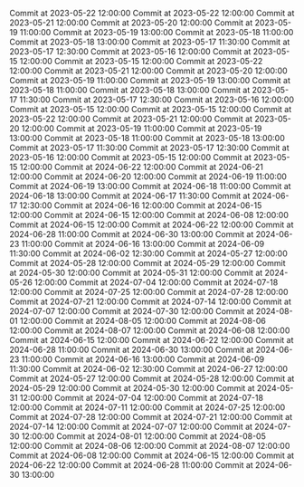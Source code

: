 Commit at 2023-05-22 12:00:00
Commit at 2023-05-22 12:00:00
Commit at 2023-05-21 12:00:00
Commit at 2023-05-20 12:00:00
Commit at 2023-05-19 11:00:00
Commit at 2023-05-19 13:00:00
Commit at 2023-05-18 11:00:00
Commit at 2023-05-18 13:00:00
Commit at 2023-05-17 11:30:00
Commit at 2023-05-17 12:30:00
Commit at 2023-05-16 12:00:00
Commit at 2023-05-15 12:00:00
Commit at 2023-05-15 12:00:00
Commit at 2023-05-22 12:00:00
Commit at 2023-05-21 12:00:00
Commit at 2023-05-20 12:00:00
Commit at 2023-05-19 11:00:00
Commit at 2023-05-19 13:00:00
Commit at 2023-05-18 11:00:00
Commit at 2023-05-18 13:00:00
Commit at 2023-05-17 11:30:00
Commit at 2023-05-17 12:30:00
Commit at 2023-05-16 12:00:00
Commit at 2023-05-15 12:00:00
Commit at 2023-05-15 12:00:00
Commit at 2023-05-22 12:00:00
Commit at 2023-05-21 12:00:00
Commit at 2023-05-20 12:00:00
Commit at 2023-05-19 11:00:00
Commit at 2023-05-19 13:00:00
Commit at 2023-05-18 11:00:00
Commit at 2023-05-18 13:00:00
Commit at 2023-05-17 11:30:00
Commit at 2023-05-17 12:30:00
Commit at 2023-05-16 12:00:00
Commit at 2023-05-15 12:00:00
Commit at 2023-05-15 12:00:00
Commit at 2024-06-22 12:00:00
Commit at 2024-06-21 12:00:00
Commit at 2024-06-20 12:00:00
Commit at 2024-06-19 11:00:00
Commit at 2024-06-19 13:00:00
Commit at 2024-06-18 11:00:00
Commit at 2024-06-18 13:00:00
Commit at 2024-06-17 11:30:00
Commit at 2024-06-17 12:30:00
Commit at 2024-06-16 12:00:00
Commit at 2024-06-15 12:00:00
Commit at 2024-06-15 12:00:00
Commit at 2024-06-08 12:00:00
Commit at 2024-06-15 12:00:00
Commit at 2024-06-22 12:00:00
Commit at 2024-06-28 11:00:00
Commit at 2024-06-30 13:00:00
Commit at 2024-06-23 11:00:00
Commit at 2024-06-16 13:00:00
Commit at 2024-06-09 11:30:00
Commit at 2024-06-02 12:30:00
Commit at 2024-05-27 12:00:00
Commit at 2024-05-28 12:00:00
Commit at 2024-05-29 12:00:00
Commit at 2024-05-30 12:00:00
Commit at 2024-05-31 12:00:00
Commit at 2024-05-26 12:00:00
Commit at 2024-07-04 12:00:00
Commit at 2024-07-18 12:00:00
Commit at 2024-07-25 12:00:00
Commit at 2024-07-28 12:00:00
Commit at 2024-07-21 12:00:00
Commit at 2024-07-14 12:00:00
Commit at 2024-07-07 12:00:00
Commit at 2024-07-30 12:00:00
Commit at 2024-08-01 12:00:00
Commit at 2024-08-05 12:00:00
Commit at 2024-08-06 12:00:00
Commit at 2024-08-07 12:00:00
Commit at 2024-06-08 12:00:00
Commit at 2024-06-15 12:00:00
Commit at 2024-06-22 12:00:00
Commit at 2024-06-28 11:00:00
Commit at 2024-06-30 13:00:00
Commit at 2024-06-23 11:00:00
Commit at 2024-06-16 13:00:00
Commit at 2024-06-09 11:30:00
Commit at 2024-06-02 12:30:00
Commit at 2024-06-27 12:00:00
Commit at 2024-05-27 12:00:00
Commit at 2024-05-28 12:00:00
Commit at 2024-05-29 12:00:00
Commit at 2024-05-30 12:00:00
Commit at 2024-05-31 12:00:00
Commit at 2024-07-04 12:00:00
Commit at 2024-07-18 12:00:00
Commit at 2024-07-11 12:00:00
Commit at 2024-07-25 12:00:00
Commit at 2024-07-28 12:00:00
Commit at 2024-07-21 12:00:00
Commit at 2024-07-14 12:00:00
Commit at 2024-07-07 12:00:00
Commit at 2024-07-30 12:00:00
Commit at 2024-08-01 12:00:00
Commit at 2024-08-05 12:00:00
Commit at 2024-08-06 12:00:00
Commit at 2024-08-07 12:00:00
Commit at 2024-06-08 12:00:00
Commit at 2024-06-15 12:00:00
Commit at 2024-06-22 12:00:00
Commit at 2024-06-28 11:00:00
Commit at 2024-06-30 13:00:00
